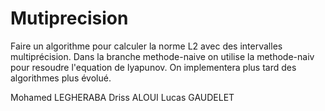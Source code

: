# Mutiprecision
Faire un algorithme pour calculer la norme L2 avec des intervalles multiprécision. Dans la branche methode-naive on utilise la methode-naiv pour resoudre l'equation de lyapunov. On implementera plus tard des algorithmes plus évolué.

Mohamed LEGHERABA Driss ALOUI Lucas GAUDELET
